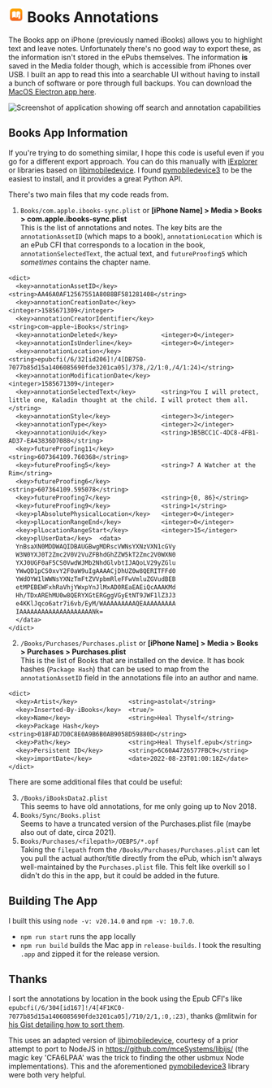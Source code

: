 # <img src="/assets/icon.png?raw=true" width="30" alt="Logo"/> Books Annotations

The Books app on iPhone (previously named iBooks) allows you to highlight text and leave notes. Unfortunately there's no good way to export these, as the information isn't stored in the ePubs themselves. The information <b>is</b> saved in the Media folder though, which is accessible from iPhones over USB. I built an app to read this into a searchable UI without having to install a bunch of software or pore through full backups. You can download the [MacOS Electron app here](https://github.com/dado3212/books-annotations/releases/tag/v1.1.0).

<img width="1112" alt="Screenshot of application showing off search and annotation capabilities" src="https://github.com/dado3212/books-annotations/assets/8919256/e140e913-c28f-45b7-b90b-541804f3acb7">

## Books App Information

If you're trying to do something similar, I hope this code is useful even if you go for a different export approach. You can do this manually with [iExplorer]( https://macroplant.com/iexplorer/download/mac/complete/4.6.0) or libraries based on [libimobiledevice](https://libimobiledevice.org/). I found [pymobiledevice3](https://github.com/doronz88/pymobiledevice3) to be the easiest to install, and it provides a great Python API.

There's two main files that my code reads from.
1. `Books/com.apple.ibooks-sync.plist` or **[iPhone Name] > Media > Books > com.apple.ibooks-sync.plist**  
This is the list of annotations and notes. The key bits are the `annotationAssetID` (which maps to a book), `annotationLocation` which is an ePub CFI that corresponds to a location in the book, `annotationSelectedText`, the actual text, and `futureProofing5` which *sometimes* contains the chapter name.

```
<dict>
  <key>annotationAssetID</key>            <string>AA46A0AF12567551A8088BF581281408</string>
  <key>annotationCreationDate</key>       <integer>1585671309</integer>
  <key>annotationCreatorIdentifier</key>  <string>com~apple~iBooks</string>
  <key>annotationDeleted</key>            <integer>0</integer>
  <key>annotationIsUnderline</key>        <integer>0</integer>
  <key>annotationLocation</key>           <string>epubcfi(/6/32[id206]!/4[DB7S0-7077b85d15a1406085690fde3201ca05]/378,/2/1:0,/4/1:24)</string>
  <key>annotationModificationDate</key>   <integer>1585671309</integer>
  <key>annotationSelectedText</key>       <string>You I will protect, little one, Kaladin thought at the child. I will protect them all.</string>
  <key>annotationStyle</key>              <integer>3</integer>
  <key>annotationType</key>               <integer>2</integer>
  <key>annotationUuid</key>               <string>3B5BCC1C-4DC8-4FB1-AD37-EA43836D7088</string>
  <key>futureProofing11</key>             <string>607364109.760368</string>
  <key>futureProofing5</key>              <string>7 A Watcher at the Rim</string>
  <key>futureProofing6</key>              <string>607364109.595078</string>
  <key>futureProofing7</key>              <string>{0, 86}</string>
  <key>futureProofing9</key>              <string>1</string>
  <key>plAbsolutePhysicalLocation</key>   <integer>0</integer>
  <key>plLocationRangeEnd</key>           <integer>0</integer>
  <key>plLocationRangeStart</key>         <integer>15</integer>
  <key>plUserData</key>  <data>
  YnBsaXN0MDDWAQIDBAUGBwgMDRscVWNsYXNzVXN1cGVy
  W3N0YXJ0T2Zmc2V0V2VuZFBhdGhZZW5kT2Zmc2V0WXN0
  YXJ0UGF0aF5CS0VwdWJMb2NhdGlvbtIJAQoLV29yZGlu
  YWwQD1pCS0xvY2F0aW9uIgAAAACjDhUZ0w8QERITFFd0
  YWdOYW1lWWNsYXNzTmFtZVVpbmRleFFwVmluZGVudBEB
  etMPEBEWFxhRaVhjYWxpYnJlMxAD0REaEAEiQcAAAKMd
  Hh/TDxAREhMU0w8QERYXGtERGggVGyEtNT9JWF1lZ3J3
  e4KKlJqco6atr7i6vb/EyM/WAAAAAAAAAQEAAAAAAAAA
  IAAAAAAAAAAAAAAAAAAAANk=
  </data>
</dict>
```
2. `/Books/Purchases/Purchases.plist` or **[iPhone Name] > Media > Books > Purchases > Purchases.plist**  
This is the list of Books that are installed on the device. It has book hashes (`Package Hash`) that can be used to map from the `annotationAssetID` field in the annotations file into an author and name. 
```
<dict>
  <key>Artist</key>              <string>astolat</string>
  <key>Inserted-By-iBooks</key>  <true/>
  <key>Name</key>                <string>Heal Thyself</string>
  <key>Package Hash</key>        <string>018FAD7D0C8E0A9B6B0AB9058D59880D</string>
  <key>Path</key>                <string>Heal Thyself.epub</string>
  <key>Persistent ID</key>       <string>6C60A4726577FBC9</string>
  <key>importDate</key>          <date>2022-08-23T01:00:18Z</date>
</dict>
```

There are some additional files that could be useful:

3. `/Books/iBooksData2.plist`  
This seems to have old annotations, for me only going up to Nov 2018.
4. `Books/Sync/Books.plist`  
Seems to have a truncated version of the Purchases.plist file (maybe also out of date, circa 2021).
5. `Books/Purchases/<filepath>/OEBPS/*.opf`  
Taking the `filepath` from the `/Books/Purchases/Purchases.plist` can let you pull the actual author/title directly from the ePub, which isn't always well-maintained by the `Purchases.plist` file. This felt like overkill so I didn't do this in the app, but it could be added in the future.

## Building The App
I built this using `node -v: v20.14.0` and `npm -v: 10.7.0`.

* `npm run start` runs the app locally
* `npm run build` builds the Mac app in `release-builds`. I took the resulting `.app` and zipped it for the release version.

## Thanks

I sort the annotations by location in the book using the Epub CFI's like `epubcfi(/6/304[id167]!/4[4F1KC0-7077b85d15a1406085690fde3201ca05]/710/2/1,:0,:23)`, thanks @mlitwin for   [his Gist detailing how to sort them](https://gist.github.com/mlitwin/1a5471ae2897c360914247bc8db6b57a).

This uses an adapted version of [libimobiledevice](https://libimobiledevice.org/), courtesy of a prior attempt to port to NodeJS in https://github.com/mceSystems/libijs/ (the magic key 'CFA6LPAA' was the trick to finding the other usbmux Node implementations). This and the aforementioned [pymobiledevice3](https://github.com/doronz88/pymobiledevice3) library were both very helpful.
